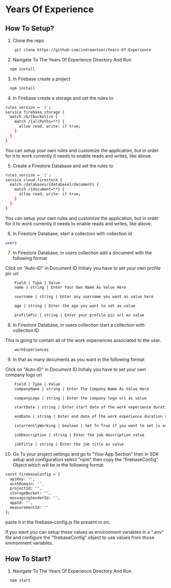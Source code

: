 # Years Of Experience

## How To Setup?

1. Clone the repo

```sh
    git clone https://github.com/indraantoor/Years-Of-Experience
```

2. Navigate To The Years Of Experience Directory And Run

```sh
  npm install
```

3. In Firebase create a project

```sh
  npm install
```

4. In Firebase create a storage and set the rules to

```sh
rules_version = '2';
service firebase.storage {
  match /b/{bucket}/o {
    match /{allPaths=**} {
      allow read, write: if true;
    }
  }
}
```

You can setup your own rules and customize the application, but in order for it to work
currently it needs to enable reads and writes, like above.

5. Create a Firestore Database and set the rules to

```sh
rules_version = '2';
service cloud.firestore {
  match /databases/{database}/documents {
    match /{document=**} {
      allow read, write: if true;
    }
  }
}
```

You can setup your own rules and customize the application, but in order for it to work
currently it needs to enable reads and writes, like above.

6. In Firestore Database, start a collection with collection id

```sh
users
```

7. In Firestore Database, in users collection add a document with the following format

Click on "Auto-ID" in Document ID
Initialy you have to set your own profile pic url

```sh
    Field | Type | Value
    name | string | Enter Your Own Name As Value Here

    username | string | Enter any username you want as value here

    age | string | Enter the age you want to set as value

    profilePic | string | Enter your profile pic url as value
```

8. In Firestore Database, in users collection start a collection with collection ID

This is going to contain all of the work experiences associated to the user.

```sh
    workExperiences
```

9. In that as many documents as you want in the following format

Click on "Auto-ID" in Document ID
Initialy you have to set your own company logo url

```sh
    Field | Type | Value
    companyName | string | Enter The Company Name As Value Here

    companyLogo | string | Enter the company logo url as value

    startDate | string | Enter start date of the work experience duration as value

    endDate | string | Enter end date of the work experience duration as value

    isCurrentlyWorking | boolean | Set To True if you want to set is as your current role and vice versa

    jobDescription | string | Enter the job description value

    jobTitle | string | Enter the job title as value
```

10. Go To your project settings and go to "Your App Section" then in SDK setup and configuration select "npm" then copy the "firebaseConfig" Object which will be in the following format

```sh
const firebaseConfig = {
  apiKey: "",
  authDomain: "",
  projectId: "",
  storageBucket: "",
  messagingSenderId: "",
  appId: "",
  measurementId: ""
};
```

paste it in the firebase-config.js file present in src.

If you want you can setup these values as environment variables in a ".env" file and configure the "firebaseConfig" object to use values from those environment variables.

## How To Start?

1. Navigate To The Years Of Experience Directory And Run

```sh
  npm start
```
